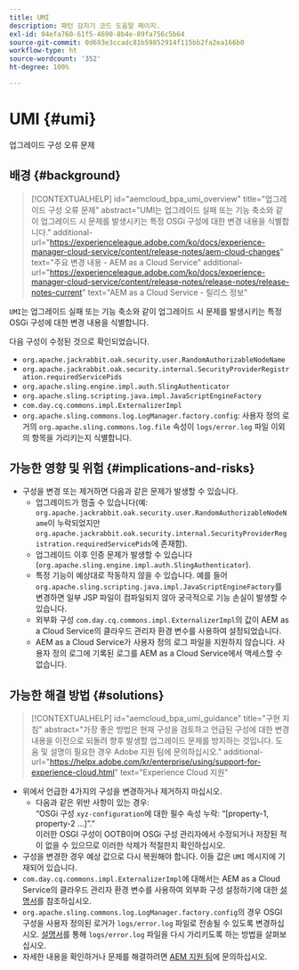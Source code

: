```yaml
---
title: UMI
description: 패턴 감지기 코드 도움말 페이지.
exl-id: 04efa760-61f5-4690-8b4e-89fa756c5b64
source-git-commit: 0d693e3ccadc81b59852914f115bb2fa2ea166b0
workflow-type: ht
source-wordcount: '352'
ht-degree: 100%

---
```


# UMI {#umi}

업그레이드 구성 오류 문제

## 배경 {#background}

>[!CONTEXTUALHELP]
>id="aemcloud_bpa_umi_overview"
>title="업그레이드 구성 오류 문제"
>abstract="UMI는 업그레이드 실패 또는 기능 축소와 같이 업그레이드 시 문제를 발생시키는 특정 OSGi 구성에 대한 변경 내용을 식별합니다."
>additional-url="https://experienceleague.adobe.com/ko/docs/experience-manager-cloud-service/content/release-notes/aem-cloud-changes" text="주요 변경 내용 - AEM as a Cloud Service"
>additional-url="https://experienceleague.adobe.com/ko/docs/experience-manager-cloud-service/content/release-notes/release-notes/release-notes-current" text="AEM as a Cloud Service - 릴리스 정보"

`UMI`는 업그레이드 실패 또는 기능 축소와 같이 업그레이드 시 문제를 발생시키는 특정 OSGi 구성에 대한 변경 내용을 식별합니다.

다음 구성이 수정된 것으로 확인되었습니다.

* `org.apache.jackrabbit.oak.security.user.RandomAuthorizableNodeName`
* `org.apache.jackrabbit.oak.security.internal.SecurityProviderRegistration.requiredServicePids`
* `org.apache.sling.engine.impl.auth.SlingAuthenticator`
* `org.apache.sling.scripting.java.impl.JavaScriptEngineFactory`
* `com.day.cq.commons.impl.ExternalizerImpl`
* `org.apache.sling.commons.log.LogManager.factory.config`: 사용자 정의 로거의 `org.apache.sling.commons.log.file` 속성이 `logs/error.log` 파일 이외의 항목을 가리키는지 식별합니다.

## 가능한 영향 및 위험 {#implications-and-risks}

* 구성을 변경 또는 제거하면 다음과 같은 문제가 발생할 수 있습니다.
   * 업그레이드가 멈출 수 있습니다(예: `org.apache.jackrabbit.oak.security.user.RandomAuthorizableNodeName`이 누락되었지만 `org.apache.jackrabbit.oak.security.internal.SecurityProviderRegistration.requiredServicePids`에 존재함).
   * 업그레이드 이후 인증 문제가 발생할 수 있습니다(`org.apache.sling.engine.impl.auth.SlingAuthenticator`).
   * 특정 기능이 예상대로 작동하지 않을 수 있습니다. 예를 들어 `org.apache.sling.scripting.java.impl.JavaScriptEngineFactory`를 변경하면 일부 JSP 파일이 컴파일되지 않아 궁극적으로 기능 손실이 발생할 수 있습니다.
   * 외부화 구성 `com.day.cq.commons.impl.ExternalizerImpl`의 값이 AEM as a Cloud Service의 클라우드 관리자 환경 변수를 사용하여 설정되었습니다.
   * AEM as a Cloud Service가 사용자 정의 로그 파일을 지원하지 않습니다. 사용자 정의 로그에 기록된 로그를 AEM as a Cloud Service에서 액세스할 수 없습니다.

## 가능한 해결 방법 {#solutions}

>[!CONTEXTUALHELP]
>id="aemcloud_bpa_umi_guidance"
>title="구현 지침"
>abstract="가장 좋은 방법은 현재 구성을 검토하고 언급된 구성에 대한 변경 내용을 이전으로 되돌려 향후 발생할 업그레이드 문제를 방지하는 것입니다. 도움 및 설명이 필요한 경우 Adobe 지원 팀에 문의하십시오."
>additional-url="https://helpx.adobe.com/kr/enterprise/using/support-for-experience-cloud.html" text="Experience Cloud 지원"

* 위에서 언급한 4가지의 구성을 변경하거나 제거하지 마십시오.
   * 다음과 같은 위반 사항이 있는 경우:\
     “OSGi 구성 `xyz-configuration`에 대한 필수 속성 누락: “[property-1, property-2 ...]”.”\
     이러한 OSGI 구성이 OOTB이며 OSGi 구성 관리자에서 수정되거나 저장된 적이 없을 수 있으므로 이러한 삭제가 적절한지 확인하십시오.
* 구성을 변경한 경우 예상 값으로 다시 복원해야 합니다. 이들 값은 `UMI` 메시지에 기재되어 있습니다.
* `com.day.cq.commons.impl.ExternalizerImpl`에 대해서는 AEM as a Cloud Service의 클라우드 관리자 환경 변수를 사용하여 외부화 구성 설정하기에 대한 [설명서](https://experienceleague.adobe.com/ko/docs/experience-manager-cloud-service/content/implementing/developer-tools/externalizer)를 참조하십시오.
* `org.apache.sling.commons.log.LogManager.factory.config`의 경우 OSGI 구성을 사용자 정의된 로거가 `logs/error.log` 파일로 전송될 수 있도록 변경하십시오. [설명서](https://experienceleague.adobe.com/ko/docs/experience-manager-learn/cloud-service/debugging/debugging-aem-as-a-cloud-service/logs)를 통해 `logs/error.log` 파일을 다시 가리키도록 하는 방법을 살펴보십시오.
* 자세한 내용을 확인하거나 문제를 해결하려면 [AEM 지원 팀](https://helpx.adobe.com/kr/enterprise/using/support-for-experience-cloud.html)에 문의하십시오.
